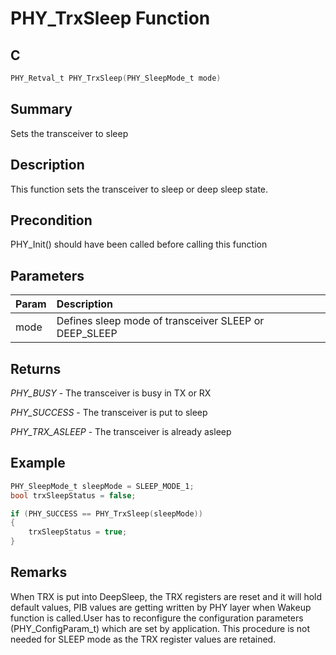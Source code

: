 # PHY_TrxSleep Function

## C

```c
PHY_Retval_t PHY_TrxSleep(PHY_SleepMode_t mode)
```

## Summary

Sets the transceiver to sleep  

## Description

This function sets the transceiver to sleep or deep sleep state.

## Precondition

PHY_Init() should have been called before calling this function  

## Parameters

| Param | Description |
|:----- |:----------- |
| mode | Defines sleep mode of transceiver SLEEP or DEEP_SLEEP  

## Returns

*PHY_BUSY* - The transceiver is busy in TX or RX

*PHY_SUCCESS* - The transceiver is put to sleep

*PHY_TRX_ASLEEP* - The transceiver is already asleep
 

## Example

```c
PHY_SleepMode_t sleepMode = SLEEP_MODE_1;
bool trxSleepStatus = false;

if (PHY_SUCCESS == PHY_TrxSleep(sleepMode))
{
    trxSleepStatus = true;
}
```

## Remarks

When TRX is put into DeepSleep, the TRX registers are reset and it will hold default values, PIB values are getting written by PHY layer when Wakeup function is called.User has to reconfigure the configuration parameters (PHY_ConfigParam_t) which are set by application. This procedure is not needed for SLEEP mode as the TRX register values are retained. 


